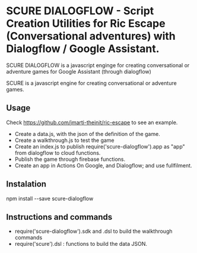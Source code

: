 # SCURE DIALOGFLOW - Script Creation Utilities for Ric Escape (Conversational adventures) with Dialogflow / Google Assistant.

SCURE DIALOGFLOW is a javascript enginge for creating conversational or adventure games for Google Assistant (through dialogflow) 

SCURE is a javascript engine for creating conversational or adventure games.

## Usage

Check https://github.com/jmarti-theinit/ric-escape to see an example.

- Create a data.js, with the json of the definition of the game.
- Create a walkthrough.js to test the game
- Create an index.js to publish require('scure-dialogflow').app as "app" from dialogflow to cloud functions.
- Publish the game through firebase functions.
- Create an app in Actions On Google, and Dialogflow; and use fullfilment.

## Instalation

npm install --save scure-dialogflow

## Instructions and commands

- require('scure-dialogflow').sdk and .dsl to build the walkthrough commands
- require('scure').dsl : functions to build the data JSON.

